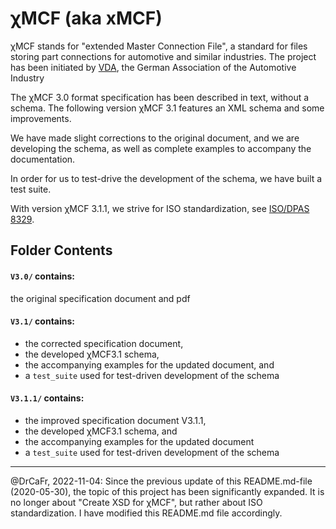# &chi;MCF (aka xMCF)

&chi;MCF stands for "extended Master Connection File", a standard for files storing part connections for automotive and similar industries. 
The project has been initiated by [VDA](https://www.vda.de/en.html), the German Association of the Automotive Industry

The &chi;MCF 3.0 format specification has been described in text, without a schema. 
The following version &chi;MCF 3.1 features an XML schema and some improvements.

We have made slight corrections to the original document, and 
we are developing the schema, as well as complete examples to accompany the documentation.

In order for us to test-drive the development of the schema, we have built a test suite.

With version &chi;MCF 3.1.1, we strive for ISO standardization, see [ISO/DPAS 8329](https://www.iso.org/standard/83119.html).


## Folder Contents

#### `V3.0/` contains:
the original specification document and pdf

#### `V3.1/` contains:
* the corrected specification document, 
* the developed χMCF3.1 schema,
* the accompanying examples for the updated document, and
* a `test_suite` used for test-driven development of the schema

#### `V3.1.1/` contains:
* the improved specification document V3.1.1, 
* the developed &chi;MCF3.1 schema, and
* the accompanying examples for the updated document
* a `test_suite` used for test-driven development of the schema

---

@DrCaFr, 2022-11-04: Since the previous update of this README.md-file (2020-05-30), the topic of this project has been significantly expanded. 
It is no longer about "Create XSD for &chi;MCF", but rather about ISO standardization. I have modified this README.md file accordingly.

